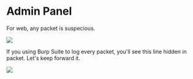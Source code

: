 # **Admin Panel**

For web, any packet is suspecious.

![](https://i.imgur.com/xm4pElp.png)

If you using Burp Suite to log every packet, you'll see this line hidden in packet.
Let's keep forward it.

![](https://i.imgur.com/mN38uZH.png)




